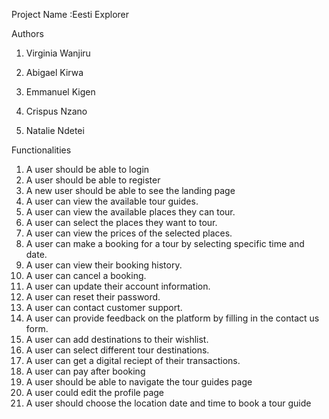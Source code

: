 Project Name :Eesti Explorer 

Authors

1. Virginia Wanjiru

5. Abigael Kirwa
  
2. Emmanuel Kigen 

3. Crispus Nzano

4. Natalie Ndetei


Functionalities
1. A user should be able to login
2. A user should be able to register
3. A new user should be able to see the landing page
4. A user can view the available tour guides.
5. A user can view the available places they can tour.
6. A user can select the places they want to tour.
7. A user can view the prices of the selected places.
8. A user can make a booking for a tour by selecting specific time and date.
9. A user can view their booking history.
10. A user can cancel a booking.
11. A user can update their account information.
12. A user can reset their password.
13. A user can contact customer support.
14. A user can provide feedback on the platform by filling in the contact us form.
15. A user can add destinations to their wishlist.
16. A user can select different tour destinations.
17. A user can get a digital reciept of their transactions.
18. A user can pay after booking
19. A user should be able to navigate the tour guides page
20. A user could edit the profile page
21. A user should choose the location date and time to book a tour guide



